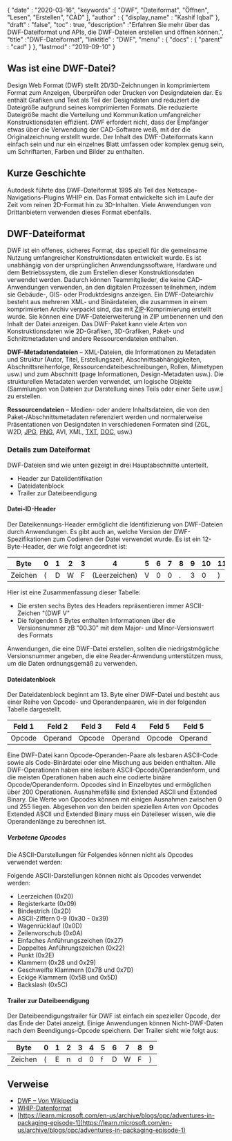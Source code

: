 {
  "date" : "2020-03-16",
  "keywords" :[ "DWF", "Dateiformat", "Öffnen", "Lesen", "Erstellen", "CAD" ],
  "author" : {
    "display_name" : "Kashif Iqbal"
},
  "draft" : "false",
  "toc" : true,
  "description" :"Erfahren Sie mehr über das DWF-Dateiformat und APIs, die DWF-Dateien erstellen und öffnen können.",
  "title" :"DWF-Dateiformat",
  "linktitle" : "DWF",
  "menu" : {
    "docs" : {
      "parent" : "cad"
}
},
  "lastmod" : "2019-09-10"
}

## Was ist eine DWF-Datei?

Design Web Format (DWF) stellt 2D/3D-Zeichnungen in komprimiertem Format zum Anzeigen, Überprüfen oder Drucken von Designdateien dar. Es enthält Grafiken und Text als Teil der Designdaten und reduziert die Dateigröße aufgrund seines komprimierten Formats. Die reduzierte Dateigröße macht die Verteilung und Kommunikation umfangreicher Konstruktionsdaten effizient. DWF erfordert nicht, dass der Empfänger etwas über die Verwendung der CAD-Software weiß, mit der die Originalzeichnung erstellt wurde. Der Inhalt des DWF-Dateiformats kann einfach sein und nur ein einzelnes Blatt umfassen oder komplex genug sein, um Schriftarten, Farben und Bilder zu enthalten.

## Kurze Geschichte ##

Autodesk führte das DWF-Dateiformat 1995 als Teil des Netscape-Navigations-Plugins WHIP ein. Das Format entwickelte sich im Laufe der Zeit vom reinen 2D-Format hin zu 3D-Inhalten. Viele Anwendungen von Drittanbietern verwenden dieses Format ebenfalls.

## DWF-Dateiformat ##

DWF ist ein offenes, sicheres Format, das speziell für die gemeinsame Nutzung umfangreicher Konstruktionsdaten entwickelt wurde. Es ist unabhängig von der ursprünglichen Anwendungssoftware, Hardware und dem Betriebssystem, die zum Erstellen dieser Konstruktionsdaten verwendet werden. Dadurch können Teammitglieder, die keine CAD-Anwendungen verwenden, an den digitalen Prozessen teilnehmen, indem sie Gebäude-, GIS- oder Produktdesigns anzeigen. Ein DWF-Dateiarchiv besteht aus mehreren XML- und Binärdateien, die zusammen in einem komprimierten Archiv verpackt sind, das mit [ZIP](/de/compression/zip/)-Komprimierung erstellt wurde. Sie können eine DWF-Dateierweiterung in ZIP umbenennen und den Inhalt der Datei anzeigen. Das DWF-Paket kann viele Arten von Konstruktionsdaten wie 2D-Grafiken, 3D-Grafiken, Paket- und Schnittmetadaten und andere Ressourcendateien enthalten.

**DWF-Metadatendateien** – XML-Dateien, die Informationen zu Metadaten und Struktur (Autor, Titel, Erstellungszeit, Abschnittsabhängigkeiten, Abschnittsreihenfolge, Ressourcendateibeschreibungen, Rollen, Mimetypen usw.) und zum Abschnitt (page Informationen, Design-Metadaten usw.). Die strukturellen Metadaten werden verwendet, um logische Objekte (Sammlungen von Dateien zur Darstellung eines Teils oder einer Seite usw.) zu erstellen.

**Ressourcendateien** – Medien- oder andere Inhaltsdateien, die von den Paket-/Abschnittsmetadaten referenziert werden und normalerweise Präsentationen von Designdaten in verschiedenen Formaten sind (ZGL, W2D, [JPG](/de/image/jpeg/), [PNG](/de/image/png/), AVI, XML, [TXT](/de/word-processing/txt/), [DOC](/de/word-processing/doc/), usw.)

### Details zum Dateiformat ###

DWF-Dateien sind wie unten gezeigt in drei Hauptabschnitte unterteilt.

* Header zur Dateiidentifikation
* Dateidatenblock
* Trailer zur Dateibeendigung

#### Datei-ID-Header ####

Der Dateikennungs-Header ermöglicht die Identifizierung von DWF-Dateien durch Anwendungen. Es gibt auch an, welche Version der DWF-Spezifikationen zum Codieren der Datei verwendet wurde. Es ist ein 12-Byte-Header, der wie folgt angeordnet ist:


|Byte|0|1|2|3|4|5|6|7|8|9|10|11
--- | --- |--- | --- |--- | --- |--- | --- |--- | --- |--- | --- |--- |
|Zeichen|(|D|W|F|(Leerzeichen)|V|0|0|.|3|0|)

Hier ist eine Zusammenfassung dieser Tabelle:

* Die ersten sechs Bytes des Headers repräsentieren immer ASCII-Zeichen "(DWF V"
* Die folgenden 5 Bytes enthalten Informationen über die Versionsnummer zB "00.30" mit dem Major- und Minor-Versionswert des Formats

Anwendungen, die eine DWF-Datei erstellen, sollten die niedrigstmögliche Versionsnummer angeben, die eine Reader-Anwendung unterstützen muss, um die Daten ordnungsgemäß zu verwenden.

#### Dateidatenblock ####

Der Dateidatenblock beginnt am 13. Byte einer DWF-Datei und besteht aus einer Reihe von Opcode- und Operandenpaaren, wie in der folgenden Tabelle dargestellt.

|Feld 1|Feld 2|Feld 3|Feld 4|Feld 5|Feld 5
--- | --- |--- | --- |--- | --- |
|Opcode|Operand|Opcode|Operand|Opcode|Operand

Eine DWF-Datei kann Opcode-Operanden-Paare als lesbaren ASCII-Code sowie als Code-Binärdatei oder eine Mischung aus beiden enthalten. Alle DWF-Operationen haben eine lesbare ASCII-Opcode/Operandenform, und die meisten Operationen haben auch eine codierte binäre Opcode/Operandenform. Opcodes sind in Einzelbytes und ermöglichen über 200 Operationen. Ausnahmefälle sind Extended ASCII und Extended Binary. Die Werte von Opcodes können mit einigen Ausnahmen zwischen 0 und 255 liegen. Abgesehen von den beiden speziellen Arten von Opcodes Extended ASCII und Extended Binary muss ein Dateileser wissen, wie die Operandenlänge zu berechnen ist.

##### Verbotene Opcodes #####

Die ASCII-Darstellungen für Folgendes können nicht als Opcodes verwendet werden:

Folgende ASCII-Darstellungen können nicht als Opcodes verwendet werden:

* Leerzeichen (0x20)
* Registerkarte (0x09)
* Bindestrich (0x2D)
* ASCII-Ziffern 0-9 (0x30 - 0x39)
* Wagenrücklauf (0x0D)
* Zeilenvorschub (0x0A)
* Einfaches Anführungszeichen (0x27)
* Doppeltes Anführungszeichen (0x22)
* Punkt (0x2E)
* Klammern (0x28 und 0x29)
* Geschweifte Klammern (0x7B und 0x7D)
* Eckige Klammern (0x5B und 0x5D)
* Backslash (0x5C)

#### Trailer zur Dateibeendigung ####

Der Dateibeendigungstrailer für DWF ist einfach ein spezieller Opcode, der das Ende der Datei anzeigt. Einige Anwendungen können Nicht-DWF-Daten nach dem Beendigungs-Opcode speichern. Der Trailer sieht wie folgt aus:


|Byte|0|1|2|3|4|5|6|7|8|9
---|---|---|---|---|---|---|---|---|---|---|
|Zeichen|(|E|n|d|0|f|D|W|F|)

## Verweise ##

* [DWF – Von Wikipedia](https://en.wikipedia.org/wiki/Design_Web_Format)
* [WHIP-Datenformat](http://paulbourke.net/dataformats/whip/)
* [https://learn.microsoft.com/en-us/archive/blogs/opc/adventures-in-packaging-episode-1](https://learn.microsoft.com/en-us/archive/blogs/opc/adventures-in-packaging-episode-1)

